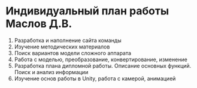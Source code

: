 # Индивидуальный план работы Маслов Д.В.
1. Разработка и наполнение сайта команды
2. Изучение методических материалов
3. Поиск вариантов модели сложного аппарата
4. Работа с моделью, преобразование, конвертирование, изменение
5. Разработка плана дипломной работы. Описание основных функций. Поиск и анализ информации
6. Изучение основ работы в Unity, работа с камерой, анимацией
